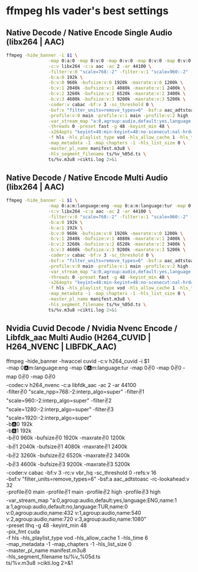 # ffmpeg hls vader's best settings
## Native Decode / Native Encode Single Audio (libx264 | AAC)
```bash
ffmpeg -hide_banner -i $1 \
                -map 0:a:0 -map 0:v:0 -map 0:v:0 -map 0:v:0 -map 0:v:0 \
                -c:v libx264 -c:a aac -ac 2 -ar 44100 \
                -filter:v:0 "scale=768:-2" -filter:v:1 "scale=960:-2" -filter:v:2 "scale=1280:-2" -filter:v:3 "scale=1920:-2" \
                -b:a:0 192k \
                -b:v:0 960k -bufsize:v:0 1920k -maxrate:v:0 1200k \
                -b:v:1 2040k -bufsize:v:1 4080k -maxrate:v:1 2400k \
                -b:v:2 3260k -bufsize:v:2 6520k -maxrate:v:2 3400k \
                -b:v:3 4600k -bufsize:v:3 9200k -maxrate:v:3 5200k \
                -coder:v cabac -bf:v 3 -sc_threshold 0 \
                -bsf:v "filter_units=remove_types=6" -bsf:a aac_adtstoasc -rc-lookahead:v 32 -tune film \
                -profile:v:0 main -profile:v:1 main -profile:v:2 high -profile:v:3 high \
                -var_stream_map "a:0,agroup:audio,default:yes,language:ENG,name:1 v:0,agroup:audio,name:432 v:1,agroup:audio,name:540 v:2,agroup:audio,name:720 v:3,agroup:audio,name:1080" \
                -threads 0 -preset fast -g 48 -keyint_min 48 \
                -x264opts "keyint=48:min-keyint=48:no-scenecut:nal-hrd=vbr" -pix_fmt yuv420p \
                -f hls -hls_playlist_type vod -hls_allow_cache 1 -hls_time 6 \
                -map_metadata -1 -map_chapters -1 -hls_list_size 0 \
                -master_pl_name manifest.m3u8 \
                -hls_segment_filename ts/%v_%05d.ts \
                ts/%v.m3u8 >cikti.log 2>&1
```

## Native Decode / Native Encode Multi Audio (libx264 | AAC)
```bash
ffmpeg -hide_banner -i $1 \
                -map 0:a:m:language:eng -map 0:a:m:language:tur -map 0:v:0 -map 0:v:0 -map 0:v:0 -map 0:v:0 \
                -c:v libx264 -c:a aac -ac 2 -ar 44100 \
                -filter:v:0 "scale=768:-2" -filter:v:1 "scale=960:-2" -filter:v:2 "scale=1280:-2" -filter:v:3 "scale=1920:-2" \
                -b:a:0 192k \
                -b:a:1 192k \
                -b:v:0 960k -bufsize:v:0 1920k -maxrate:v:0 1200k \
                -b:v:1 2040k -bufsize:v:1 4080k -maxrate:v:1 2400k \
                -b:v:2 3260k -bufsize:v:2 6520k -maxrate:v:2 3400k \
                -b:v:3 4600k -bufsize:v:3 9200k -maxrate:v:3 5200k \
                -coder:v cabac -bf:v 3 -sc_threshold 0 \
                -bsf:v "filter_units=remove_types=6" -bsf:a aac_adtstoasc -rc-lookahead:v 32 -tune film \
                -profile:v:0 main -profile:v:1 main -profile:v:2 high -profile:v:3 high \
                -var_stream_map "a:0,agroup:audio,default:yes,language:ENG,name:1 a:1,agroup:audio,default:no,language:TUR,name:0 v:0,agroup:audio,name:432 v:1,agroup:audio,name:540 v:2,agroup:audio,name:720 v:3,agroup:audio,name:1080" \
                -threads 0 -preset fast -g 48 -keyint_min 48 \
                -x264opts "keyint=48:min-keyint=48:no-scenecut:nal-hrd=vbr" -pix_fmt yuv420p \
                -f hls -hls_playlist_type vod -hls_allow_cache 1 -hls_time 6 \
                -map_metadata -1 -map_chapters -1 -hls_list_size 0 \
                -master_pl_name manifest.m3u8 \
                -hls_segment_filename ts/%v_%05d.ts \
                ts/%v.m3u8 >cikti.log 2>&1
```
## Nvidia Cuvid Decode / Nvidia Nvenc Encode / Libfdk_aac Multi Audio (H264_CUVID | H264_NVENC | LIBFDK_AAC)
ffmpeg -hide_banner -hwaccel cuvid -c:v h264_cuvid -i $1 \
                -map 0:a:m:language:eng -map 0:a:m:language:tur -map 0:v:0 -map 0:v:0 -map 0:v:0 -map 0:v:0 \
                -codec:v h264_nvenc -c:a libfdk_aac -ac 2 -ar 44100 \
                -filter:v:0 "scale_npp=768:-2:interp_algo=super" -filter:v:1 "scale=960:-2:interp_algo=super" -filter:v:2 "scale=1280:-2:interp_algo=super" -filter:v:3 "scale=1920:-2:interp_algo=super" \
                -b:a:0 192k \
                -b:a:1 192k \
                -b:v:0 960k -bufsize:v:0 1920k -maxrate:v:0 1200k \
                -b:v:1 2040k -bufsize:v:1 4080k -maxrate:v:1 2400k \
                -b:v:2 3260k -bufsize:v:2 6520k -maxrate:v:2 3400k \
                -b:v:3 4600k -bufsize:v:3 9200k -maxrate:v:3 5200k \
                -coder:v cabac -bf:v 3 -rc:v vbr_hq -sc_threshold 0 -refs:v 16 \
                -bsf:v "filter_units=remove_types=6" -bsf:a aac_adtstoasc -rc-lookahead:v 32 \
                -profile:v:0 main -profile:v:1 main -profile:v:2 high -profile:v:3 high \
                -var_stream_map "a:0,agroup:audio,default:yes,language:ENG,name:1 a:1,agroup:audio,default:no,language:TUR,name:0 v:0,agroup:audio,name:432 v:1,agroup:audio,name:540 v:2,agroup:audio,name:720 v:3,agroup:audio,name:1080" \
                -preset llhq -g 48 -keyint_min 48 \
                -pix_fmt cuda \
                -f hls -hls_playlist_type vod -hls_allow_cache 1 -hls_time 6 \
                -map_metadata -1 -map_chapters -1 -hls_list_size 0 \
                -master_pl_name manifest.m3u8 \
                -hls_segment_filename ts/%v_%05d.ts \
                ts/%v.m3u8 >cikti.log 2>&1
```
